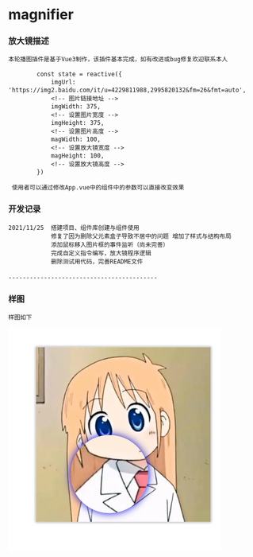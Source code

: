 # magnifier

### 放大镜描述

    本轮播图插件是基于Vue3制作，该插件基本完成，如有改进或bug修复欢迎联系本人

```
        const state = reactive({
            imgUrl: 'https://img2.baidu.com/it/u=4229811988,2995820132&fm=26&fmt=auto',
            <!-- 图片链接地址 -->
            imgWidth: 375,
            <!-- 设置图片宽度 -->
            imgHeight: 375,
            <!-- 设置图片高度 -->
            magWidth: 100,
            <!-- 设置放大镜宽度 -->
            magHeight: 100,
            <!-- 设置放大镜高度 -->
        })

```

     使用者可以通过修改App.vue中的组件中的参数可以直接改变效果

### 开发记录

    2021/11/25  搭建项目、组件库创建与组件使用
                修复了因为删除父元素盒子导致不居中的问题 增加了样式与结构布局
                添加鼠标移入图片框的事件监听（尚未完善）
                完成自定义指令编写，放大镜程序逻辑
                删除测试用代码，完善README文件

    ------------------------------------------

### 样图

    样图如下

![](./img/sample.png)
